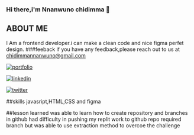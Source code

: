 ### Hi there,i'm Nnanwuno chidimma 👋

## ABOUT ME
I Am a frontend developer.i can make a clean code and nice figma perfet design.
###feeback
if you have any feedback,please reach out to us at chidimmannanwuno@gmail.com

<!--
**Chidimmajane/Chidimmajane** is a ✨ _special_ ✨ repository because its `README.md` (this file) appears on your GitHub profile.

Here are some ideas to get you started:

- 🔭 I’m currently working on ...
- 🌱 I’m currently learning ...
- 👯 I’m looking to collaborate on ...
- 🤔 I’m looking for help with ...
- 💬 Ask me about ...
- 📫 How to reach me: ...
- 😄 Pronouns: ...
- ⚡ Fun fact: ...
-->

[![portfolio](https://img.shields.io/badge/my_portfolio-000?style=for-the-badge&logo=ko-fi&logocolor=white)](https:replit.com/@Nnanwunochidimm/welcom-page#index.html)

[![linkedin](https://img.shields.io/badge/linkedin-0A66C2?style=for-the-badge&logo=linkedin&logoColor=white)](https://www.linkedin.com/in/nnanwuno-chidimma-0b09a5235)

[![twitter](https://img.shields.io/badge/twitter-1DAF2?style=for-the-badge&logo=twitter&logoColor=white)](https://twitter.com/beautynmanova)

##skills
javasript,HTML,CSS and figma

##lesson learned
was able to learn how to create repository and branches in github had difficulty in pushing my replit work to github repo required branch but was able to use extraction method to overcoe the challenge
